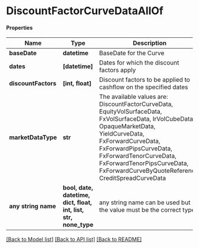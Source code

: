# DiscountFactorCurveDataAllOf

#### Properties
Name | Type | Description | Notes
------------ | ------------- | ------------- | -------------
**baseDate** | **datetime** | BaseDate for the Curve | 
**dates** | **[datetime]** | Dates for which the discount factors apply | 
**discountFactors** | **[int, float]** | Discount factors to be applied to cashflow on the specified dates | 
**marketDataType** | **str** | The available values are: DiscountFactorCurveData, EquityVolSurfaceData, FxVolSurfaceData, IrVolCubeData, OpaqueMarketData, YieldCurveData, FxForwardCurveData, FxForwardPipsCurveData, FxForwardTenorCurveData, FxForwardTenorPipsCurveData, FxForwardCurveByQuoteReference, CreditSpreadCurveData | 
**any string name** | **bool, date, datetime, dict, float, int, list, str, none_type** | any string name can be used but the value must be the correct type | [optional]

[[Back to Model list]](../README.md#documentation-for-models) [[Back to API list]](../README.md#documentation-for-api-endpoints) [[Back to README]](../README.md)

